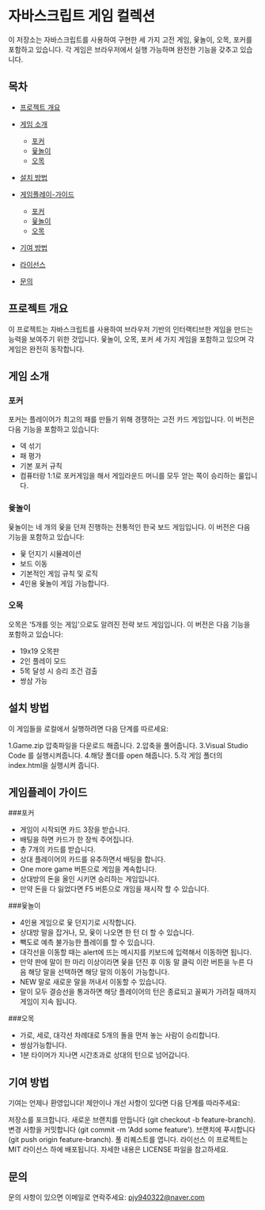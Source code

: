 # 자바스크립트 게임 컬렉션

이 저장소는 자바스크립트를 사용하여 구현한 세 가지 고전 게임, 윷놀이, 오목, 포커를 포함하고 있습니다. 각 게임은 브라우저에서 실행 가능하며 완전한 기능을 갖추고 있습니다.

## 목차

- [프로젝트 개요](#프로젝트-개요)
- [게임 소개](#게임-소개)
  - [포커](#포커)
  - [윷놀이](#윷놀이)
  - [오목](#오목)

- [설치 방법](#설치-방법)
- [게임플레이-가이드](#게임플레이-가이드)
  - [포커](#포커)
  - [윷놀이](#윷놀이)
  - [오목](#오목)
- [기여 방법](#기여-방법)
- [라이선스](#라이선스)
- [문의](#문의)

## 프로젝트 개요

이 프로젝트는 자바스크립트를 사용하여 브라우저 기반의 인터랙티브한 게임을 만드는 능력을 보여주기 위한 것입니다. 윷놀이, 오목, 포커 세 가지 게임을 포함하고 있으며 각 게임은 완전히 동작합니다.

## 게임 소개

### 포커

포커는 플레이어가 최고의 패를 만들기 위해 경쟁하는 고전 카드 게임입니다. 이 버전은 다음 기능을 포함하고 있습니다:
- 덱 섞기
- 패 평가
- 기본 포커 규칙
- 컴퓨터랑 1:1로 포커게임을 해서 게임라운드 머니를 모두 얻는 쪽이 승리하는 룰입니다.

### 윷놀이

윷놀이는 네 개의 윷을 던져 진행하는 전통적인 한국 보드 게임입니다. 이 버전은 다음 기능을 포함하고 있습니다:
- 윷 던지기 시뮬레이션
- 보드 이동
- 기본적인 게임 규칙 및 로직
- 4인용 윷놀이 게임 가능합니다.

### 오목

오목은 '5개를 잇는 게임'으로도 알려진 전략 보드 게임입니다. 이 버전은 다음 기능을 포함하고 있습니다:
- 19x19 오목판
- 2인 플레이 모드
- 5목 달성 시 승리 조건 검출
- 쌍삼 가능



## 설치 방법

이 게임들을 로컬에서 실행하려면 다음 단계를 따르세요:

1.Game.zip 압축파일을 다운로드 해줍니다.
2.압축을 풀어줍니다.
3.Visual Studio Code 를 실행시켜줍니다.
4.해당 폴더를 open 해줍니다.
5.각 게임 폴더의 index.html을 실행시켜 줍니다.

## 게임플레이 가이드

 ###포커 
- 게임이 시작되면 카드 3장을 받습니다.
- 배팅을 하면 카드가 한 장씩 주어집니다.
- 총 7개의 카드를 받습니다.
- 상대 플레이어의 카드를 유추하면서 배팅을 합니다.
- One more game 버튼으로 게임을 계속합니다.
- 상대방의 돈을 올인 시키면 승리하는 게임입니다.
- 만약 돈을 다 잃었다면 F5 버튼으로 개임을 재시작 할 수 있습니다.

###윷놀이
- 4인용 게임으로 윷 던지기로 시작합니다.
- 상대방 말을 잡거나, 모, 윷이 나오면 한 턴 더 할 수 있습니다.
- 빽도로 예측 불가능한 플레이를 할 수 있습니다.
- 대각선을 이동할 때는 alert에 뜨는 메시지를 키보드에 입력해서 이동하면 됩니다.
- 만약 판에 말이 한 마리 이상이라면 윷을 던진 후 이동 말 클릭 이란 버튼을 누른 다음 해당 말을 선택하면 해당 말의 이동이 가능합니다.
- NEW 말로 새로운 말을 꺼내서 이동할 수 있습니다.
- 말이 모두 결승선을 통과하면 해당 플레이어의 턴은 종료되고 꼴찌가 가려질 때까지 게임이 지속 됩니다.
 
 ###오목
 - 가로, 세로, 대각선 차례대로 5개의 돌을 먼저 놓는 사람이 승리합니다.
 - 쌍삼가능합니다.
 - 1분 타이머가 지나면 시간초과로 상대의 턴으로 넘어갑니다.

## 기여 방법
기여는 언제나 환영입니다! 제안이나 개선 사항이 있다면 다음 단계를 따라주세요:

저장소를 포크합니다.
새로운 브랜치를 만듭니다 (git checkout -b feature-branch).
변경 사항을 커밋합니다 (git commit -m 'Add some feature').
브랜치에 푸시합니다 (git push origin feature-branch).
풀 리퀘스트를 엽니다.
라이선스
이 프로젝트는 MIT 라이선스 하에 배포됩니다. 자세한 내용은 LICENSE 파일을 참고하세요.

## 문의
문의 사항이 있으면 이메일로 연락주세요: pjy940322@naver.com


